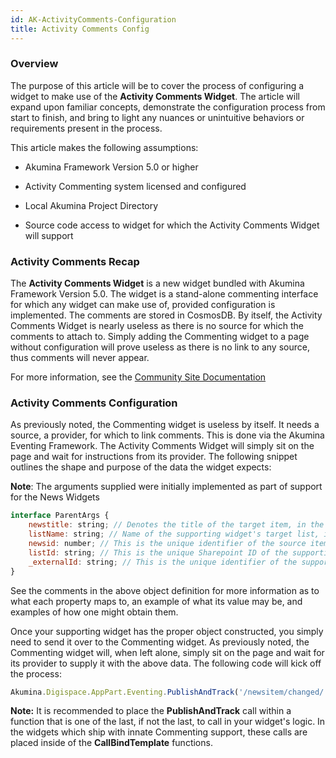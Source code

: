 ```yaml
---
id: AK-ActivityComments-Configuration
title: Activity Comments Config
---
```


### Overview


The purpose of this article will be to cover the process of configuring a widget to make use of the **Activity Comments Widget**. The article will expand upon familiar concepts, demonstrate the configuration process from start to finish, and bring to light any nuances or unintuitive behaviors or requirements present in the process.

This article makes the following assumptions:

* Akumina Framework Version 5.0 or higher

* Activity Commenting system licensed and configured

* Local Akumina Project Directory

* Source code access to widget for which the Activity Comments Widget will support


### Activity Comments Recap

The **Activity Comments Widget** is a new widget bundled with Akumina Framework Version 5.0. The widget is a stand-alone commenting interface for which any widget can make use of, provided configuration is implemented. The comments are stored in CosmosDB. By itself, the Activity Comments Widget is nearly useless as there is no source for which the comments to attach to. Simply adding the Commenting widget to a page without configuration will prove useless as there is no link to any source, thus comments will never appear.

For more information, see the [Community Site Documentation](https://community.akumina.com/knowledge-base/activitycommentswidget/)


### Activity Comments Configuration

As previously noted, the Commenting widget is useless by itself. It needs a source, a provider, for which to link comments. This is done via the Akumina Eventing Framework. The Activity Comments Widget will simply sit on the page and wait for instructions from its provider. The following snippet outlines the shape and purpose of the data the widget expects:

**Note**: The arguments supplied were initially implemented as part of support for the News Widgets

```javascript
interface ParentArgs {
    newstitle: string; // Denotes the title of the target item, in the case of News Articles, this would be the News Title displayed when sending Notifications
    listName: string; // Name of the supporting widget's target list, in the case of News Articles, this would be Blogs_AK, etc
    newsid: number; // This is the unique identifier of the source item, in the case of News Articles, this would be the unique ID of the individual News Article
    listId: string; // This is the unique Sharepoint ID of the supporting widget's target list
    _externalId: string; // This is the unique identifier of the supporting widget. One could use SenderID as the unique identifier for uniqueness constraints (ie - multiple widgets displaying comments)
}
```

See the comments in the above object definition for more information as to what each property maps to, an example of what its value may be, and examples of how one might obtain them.

Once your supporting widget has the proper object constructed, you simply need to send it over to the Commenting widget. As previously noted, the Commenting widget will, when left alone, simply sit on the page and wait for its provider to supply it with the above data. The following code will kick off the process:

```javascript
Akumina.Digispace.AppPart.Eventing.PublishAndTrack('/newsitem/changed/', args);
```

**Note:** It is recommended to place the **PublishAndTrack** call within a function that is one of the last, if not the last, to call in your widget's logic. In the widgets which ship with innate Commenting support, these calls are placed inside of the **CallBindTemplate** functions.